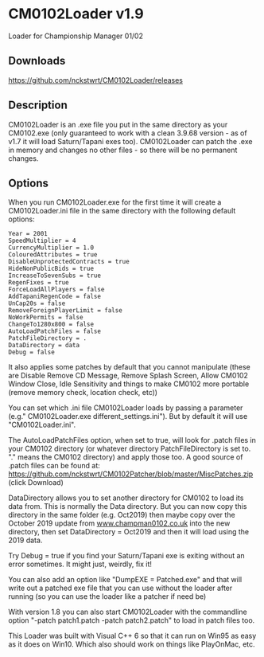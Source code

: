 # CM0102Loader v1.9
Loader for Championship Manager 01/02

## Downloads
https://github.com/nckstwrt/CM0102Loader/releases

## Description
CM0102Loader is an .exe file you put in the same directory as your CM0102.exe (only guaranteed to work with a clean 3.9.68 version - as of v1.7 it will load Saturn/Tapani exes too).
CM0102Loader can patch the .exe in memory and changes no other files - so there will be no permanent changes.

## Options
When you run CM0102Loader.exe for the first time it will create a CM0102Loader.ini file in the same directory with the following default options:
```
Year = 2001
SpeedMultiplier = 4
CurrencyMultiplier = 1.0
ColouredAttributes = true
DisableUnprotectedContracts = true
HideNonPublicBids = true
IncreaseToSevenSubs = true
RegenFixes = true
ForceLoadAllPlayers = false
AddTapaniRegenCode = false
UnCap20s = false
RemoveForeignPlayerLimit = false
NoWorkPermits = false
ChangeTo1280x800 = false
AutoLoadPatchFiles = false
PatchFileDirectory = .
DataDirectory = data
Debug = false
```
It also applies some patches by default that you cannot manipulate (these are Disable Remove CD Message, Remove Splash Screen, Allow CM0102 Window Close, Idle Sensitivity and things to make CM0102 more portable (remove memory check, location check, etc))

You can set which .ini file CM0102Loader loads by passing a parameter (e.g." CM0102Loader.exe different_settings.ini"). But by default it will use "CM0102Loader.ini".

The AutoLoadPatchFiles option, when set to true, will look for .patch files in your CM0102 directory (or whatever directory PatchFileDirectory is set to. "." means the CM0102 directory) and apply those too. A good source of .patch files can be found at:
https://github.com/nckstwrt/CM0102Patcher/blob/master/MiscPatches.zip (click Download)

DataDirectory allows you to set another directory for CM0102 to load its data from. This is normally the Data directory. But you can now copy this directory in the same folder (e.g. Oct2019) then maybe copy over the October 2019 update from www.champman0102.co.uk into the new directory, then set DataDirectory = Oct2019 and then it will load using the 2019 data.

Try Debug = true if you find your Saturn/Tapani exe is exiting without an error sometimes. It might just, weirdly, fix it!

You can also add an option like "DumpEXE = Patched.exe" and that will write out a patched exe file that you can use without the loader after running (so you can use the loader like a patcher if need be)

With version 1.8 you can also start CM0102Loader with the commandline option "-patch patch1.patch -patch patch2.patch" to load in patch files too.

This Loader was built with Visual C++ 6 so that it can run on Win95 as easy as it does on Win10. Which also should work on things like PlayOnMac, etc.
